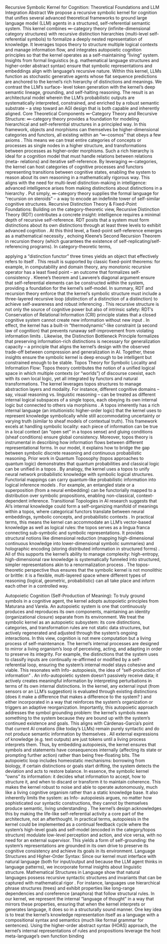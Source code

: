 
Recursive Symbolic Kernel for Cognition:
Theoretical Foundations and LLM Integration
Abstract
We propose a  recursive   symbolic   kernel   for   cognition  that unifies several advanced theoretical
frameworks to ground large language model (LLM) agents in a structured, self-referential semantic system.
This   kernel   combines  ∞-category   theory  (infinite-dimensional   category   structures)   with  recursive
distinction hierarchies (multi-level self-referential symbols) to formalize a deeply nested representation of
knowledge. It leverages topos theory to structure multiple logical contexts and manage information flow,
and integrates autopoietic cognition principles so that the kernel operates as a self-maintaining “living”
system. Insights from formal linguistics (e.g.  mathematical   language   structures  and  higher-order
abstract syntax) ensure that symbolic representations and embeddings align with language’s recursive
nature. Within this kernel, LLMs function as stochastic generative agents whose flat sequence predictions
are anchored to the kernel’s rich hierarchy of distinctions and meanings. We contrast the LLM’s surface-
level token generation with the kernel’s deep semantic lineage, grounding, and self-halting reasoning. The
result is an architectural model wherein the LLM’s probabilistic outputs are systematically interpreted,
constrained, and enriched by a robust semantic substrate – a step toward an AGI design that is both
capable and inherently aligned.
Core Theoretical Components
∞-Category   Theory   and   Recursive   Structure: ∞-category theory provides a foundation for modeling
hierarchical and self-referential structures in a principled way. In this framework, objects and morphisms
can themselves be higher-dimensional categories and functors, all existing within an “∞-cosmos” that
obeys a few axioms . This means we can treat entire categories of concepts or processes as single
nodes in a higher structure, and transformations between processes as higher-order morphisms. Such a
rich hierarchy is ideal for a cognition model that must handle  relations   between   relations   (meta-
relations)  and iterative self-reference. By leveraging ∞-categories, the kernel can host  categories of
cognitive processes and functors representing transitions between cognitive states, enabling the system to
reason about its own reasoning in a mathematically rigorous way. This aligns with the need for multi-level
distinction-making in intelligence: advanced intelligence arises from making distinctions about distinctions in
a hierarchy . Put simply, ∞-category theory supplies the formal language for “recursion on steroids” – a
way to encode an indefinite tower of self-similar cognitive structures.
Recursive   Distinction   Theory   &   Fixed-Point   Foundations:  Building on the category-theoretic view,
Recursive Distinction Theory (RDT) contributes a concrete insight: intelligence requires a minimal depth of
recursive   self-reference. RDT posits that a system must form distinctions about its own distinctions
through at least three levels to exhibit advanced cognition . At this third level, a fixed-point self-reference
emerges as a mathematical necessity , echoing Kleene’s Second Recursion Theorem in recursion theory
(which guarantees the existence of self-replicating/self-referencing programs). In category-theoretic terms,

applying a “distinction functor” three times yields an object that effectively refers to itself . This result is
supported by classic fixed-point theorems: for example, in computability and domain theory, any monotonic
recursive operator has a least fixed point – an outcome that formalizes self-consistency . Kleene’s
theorem and Lawvere’s diagonal argument ensure that self-referential elements can be constructed within
the system, providing a foundation for the kernel’s  self-model. In summary, RDT and recursion theory
enforce that the kernel’s symbolic structure must include a  three-layered recursive loop (distinction of a
distinction of a distinction) to achieve self-awareness and robust inferencing . This recursive
structure is not only the source of cognitive power but also of  intrinsic safety: RDT’s  Conservation   of
Relational Information (CRI) principle states that a closed cognitive system cannot create new information
without new input . In effect, the kernel has a built-in “thermodynamic”-like constraint (a second law of
cognition) that prevents runaway self-improvement from violating information limits . Likewise, the
Distinction Bottleneck Principle formalizes that preserving information-rich distinctions is necessary for
generalization capacity  – a principle that aligns the kernel’s design with the observed trade-off
between compression and generalization in AI. Together, these insights ensure the symbolic kernel is deep
enough to be intelligent but constrained enough to be stable.
Topos Theory for Symbolic Locality and Information Flow: Topos theory contributes the notion of a
unified logical space in which multiple contexts (or “worlds”) of discourse coexist, each with its own local
logic, yet all integrated by functors and natural transformations. The kernel leverages topos structures to
manage abstraction layers and modality. For instance, different cognitive domains – say, visual reasoning
vs. linguistic reasoning – can be treated as different internal logical subspaces of a single topos, each obeying
its own internal logic but connected to others via morphisms . A topos inherently has a rich internal
language (an intuitionistic higher-order logic) that the kernel uses to represent knowledge symbolically
while still accommodating uncertainty or varying truth (similar to sheaf models of contextual truth). This
framework excels at handling symbolic locality: each piece of information can be true in a local context (an
“open set” in a topos sense) and gluing conditions (sheaf conditions) ensure global consistency. Moreover,
topos theory is instrumental in describing how information flows between different representational
forms. In our model, it explains how to bridge the gap between symbolic discrete reasoning and continuous
probabilistic   reasoning.   Prior   work   in  Quantum   Toposophy  (topos   approaches   to   quantum   logic)
demonstrates that quantum probabilities and classical logic can be unified in a topos . By analogy,
the kernel uses a topos to unify  neural network probabilistic knowledge  with  symbolic logical structures.
Functorial mappings can carry quantum-like probabilistic information into logical inference models .
For example, an entangled state or a superposition (from a neural embedding) can be functorially mapped
to   a   distribution   over   symbolic   propositions,   enabling   non-classical,   context-dependent   inference.
Transitional Topologies in AI research suggests that AI’s internal knowledge could form a self-organizing
manifold of meanings within a topos, where categorical functors translate between neural embeddings,
symbolic   concepts,   and   probabilistic   contexts . In practical terms, this means the kernel can
accommodate an LLM’s vector-based knowledge as well as logical rules: the topos serves as a lingua franca
connecting sub-symbolic and symbolic representations. It provides structural notions like  dimensional
reduction (mapping high-dimensional continuous knowledge into lower-dimensional symbolic summaries)
and  holographic   encoding  (storing distributed information in structured forms) . All of this
supports the kernel’s ability to manage complexity: high-entropy, high-dimensional raw knowledge is
systematically funneled into structured, simpler representations akin to a renormalization process
. The topos-theoretic perspective thus ensures that the symbolic kernel is not monolithic or brittle: it is a
flexible, multi-layered space where different types of reasoning (logical, geometric, probabilistic) can all take
place and inform each other in a controlled way.

Autopoietic Cognition (Self-Production of Meaning): To truly ground symbols in a cognitive agent, the
kernel adopts  autopoietic   principles  from Maturana and Varela. An autopoietic system is one that
continuously produces and reproduces its own components, maintaining an identity (organizational closure)
separate from its environment. We treat the symbolic kernel as an  autopoietic subsystem: its core
distinctions, categories, and transformation rules are not static data structures, but actively regenerated
and adjusted through the system’s ongoing interactions. In this view, cognition is not mere computation
but a living process of self-maintenance. The kernel’s internal processes are designed to mirror a living
organism’s loop of perceiving, acting, and adapting in order to preserve its integrity. For example, the
distinctions that the system uses to classify inputs are continually re-affirmed or modified by a self-
referential loop, ensuring the system’s internal model stays cohesive and viable. This resonates with Info-
autopoiesis, the idea of  “self-production   of   information” . An info-autopoietic system doesn’t
passively receive data; it actively creates meaningful information by interpreting perturbations in terms of its
own internal distinctions. In the kernel, any external input (from sensors or an LLM’s suggestion) is
evaluated through existing distinctions (does it make a difference that makes a difference to the system?
) and either incorporated in a way that reinforces the system’s organization or triggers an adaptive
reorganization. Importantly, this autopoietic approach addresses the  symbol   grounding   problem: the
kernel’s symbols mean something to the system because they are bound up with the system’s continued
existence and goals. This aligns with Cárdenas-García’s point that current AI creations (like today’s LLMs) remain
purely syntactic and do not produce semantic information by themselves . All external expressions of
knowledge (e.g. text outputs) are just tokens until a living process interprets them. Thus, by embedding
autopoiesis, the kernel ensures that symbols and statements have consequences internally (affecting its state
or   prompting   further   action)   rather   than   being   free-floating   bits.   The   autopoietic   loop   includes
homeostatic mechanisms: borrowing from biology, if certain distinctions or goals start drifting, the system
detects the deviation and acts to restore balance. In essence, the symbolic kernel “owns” its information: it
decides what information to accept, how to structure it, and when to discard or transform it  to maintain
coherence. This makes the kernel robust to noise and able to operate autonomously, much like a living
cognitive organism rather than a static knowledge base. It also inherently limits the system: as Info-
autopoiesis argues, no matter how sophisticated our syntactic constructions, they cannot by themselves
produce semantic, living understanding . The kernel’s design acknowledges this by making the life-like
self-referential activity a core part of the architecture, not an afterthought. In practical terms, autopoiesis
in the kernel could be implemented as a continual feedback cycle where the system’s high-level goals and
self-model (encoded in the category/topos structure) modulate low-level perception and action, and vice
versa,  with  no  need  for  an  external  supervisor. This yields a form of  self-grounding: the system’s
representations are grounded in its own drive to preserve its cognitive consistency and achieve its goals in
its environment.
Language Structures and Higher-Order Syntax: Since our kernel must interface with natural language
(both for input/output and because the LLM agent thinks in language patterns), we incorporate formal
insights about linguistic structure. Mathematical Structures in Language show that natural languages possess
recursive syntactic structures and invariants that can be captured with mathematical rigor . For
instance, languages use  hierarchical   phrase   structures   (trees)  and exhibit properties like long-range
dependencies and coreference (anaphora) that follow structural rules. In our kernel, we represent the
internal “language of thought” in a way that mirrors these properties, ensuring that when the kernel
interprets or generates language, it does so in a structurally sound manner. One key idea is to treat the
kernel’s knowledge representation itself as a language with a compositional syntax and semantics (much
like formal grammar for sentences). Using the higher-order abstract syntax (HOAS) approach, the kernel’s
internal representations of rules and propositions leverage the host meta-language’s own function binding
